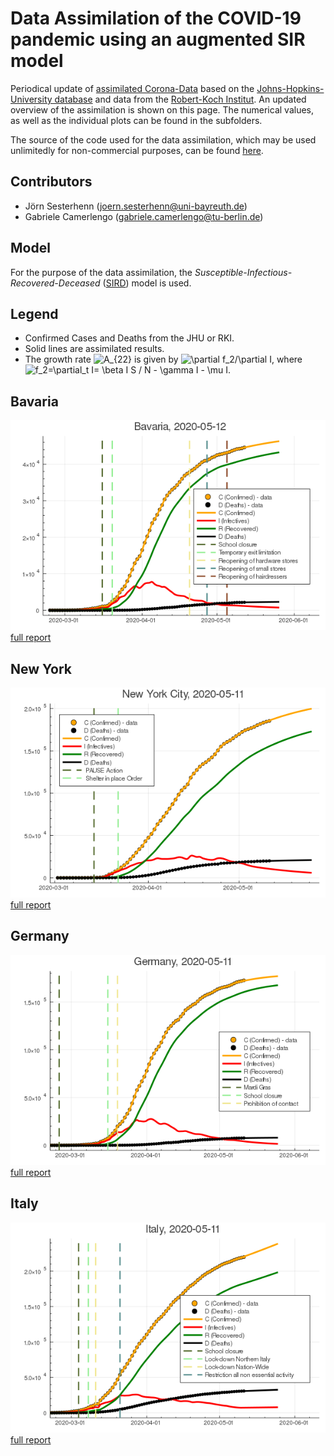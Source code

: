 # Data Assimilation of the COVID-19 pandemic using an augmented SIR model

Periodical update of [assimilated
Corona-Data](https://www.zenodo.org/record/3738945) based on the
[Johns-Hopkins-University
database](https://github.com/CSSEGISandData/COVID-19.git) and data
from the [Robert-Koch
Institut](https://www.rki.de/DE/Content/InfAZ/N/Neuartiges_Coronavirus/Fallzahlen.html).
An updated overview of the assimilation is shown on this page. The numerical
values, as well as the individual plots can be found in the
subfolders. 

The source of the code used for the data assimilation, which may be used unlimitedly for non-commercial purposes, can be found [here](https://github.com/sesterhenn/Corona.jl).

## Contributors
* Jörn Sesterhenn (joern.sesterhenn@uni-bayreuth.de)
* Gabriele Camerlengo (gabriele.camerlengo@tu-berlin.de)

## Model
For the purpose of the data assimilation, the _Susceptible-Infectious-Recovered-Deceased_ ([SIRD](https://en.wikipedia.org/wiki/Compartmental_models_in_epidemiology#The_SIRD_model)) model is used.

## Legend
* Confirmed Cases and Deaths from the JHU or RKI. 
* Solid lines are assimilated results.  
* The growth rate ![A_{22}](https://render.githubusercontent.com/render/math?math=A_%7B22%7D) is given by ![\partial f_2/\partial I](https://render.githubusercontent.com/render/math?math=%5Cpartial%20f_2%2F%5Cpartial%20I), where ![f_2=\partial_t I= \beta I S / N - \gamma I - \mu I](https://render.githubusercontent.com/render/math?math=f_2%3D%5Cpartial_t%20I%3D%20%5Cbeta%20I%20S%20%2F%20N%20-%20%5Cgamma%20I%20-%20%5Cmu%20I).

## Bavaria
![Linear Representation of the data](figs/Germany-Bayern/da.png)
[full report](reports/Germany-Bayern.md)

## New York
![Linear Representation of the data](figs/US-New_York-New_York/da.png)
[full report](reports/US-New_York-New_York.md)

## Germany
![Linear Representation of the data](figs/Germany/da.png)
[full report](reports/Germany.md)

## Italy
![Linear Representation of the data](figs/Italy/da.png)
[full report](reports/Italy.md)



